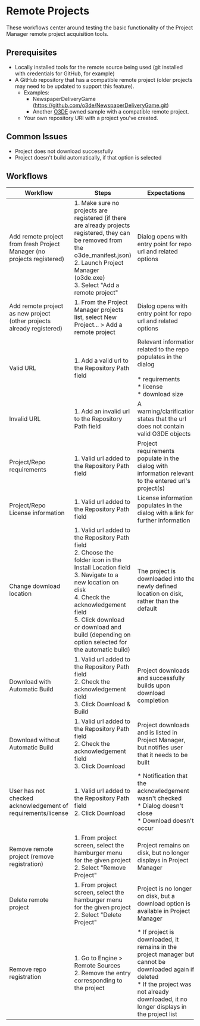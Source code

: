 # Remote Projects

These workflows center around testing the basic functionality of the Project Manager remote project acquisition tools.

## Prerequisites

* Locally installed tools for the remote source being used (git installed with credentials for GitHub, for example)
* A GitHub repository that has a compatible remote project (older projects may need to be updated to support this feature).
   * Examples:
     * NewspaperDeliveryGame (https://github.com/o3de/NewspaperDeliveryGame.git)
     * Another [O3DE](https://github.com/o3de) owned sample with a compatible remote project.
   * Your own repository URI with a project you've created.

## Common Issues

*   Project does not download successfully
*   Project doesn't build automatically, if that option is selected

## Workflows

| Workflow                                                               | Steps                                                                                                                                                                                                                                                                                            | Expectations                                                                                                                                                                                          |
|------------------------------------------------------------------------|--------------------------------------------------------------------------------------------------------------------------------------------------------------------------------------------------------------------------------------------------------------------------------------------------|-------------------------------------------------------------------------------------------------------------------------------------------------------------------------------------------------------|
| Add remote project from fresh Project Manager (no projects registered) | 1.  Make sure no projects are registered (if there are already projects registered, they can be removed from the o3de\_manifest.json)<br>2.  Launch Project Manager (o3de.exe)<br>3.  Select "Add a remote project"                                                                              | Dialog opens with entry point for repo url and related options                                                                                                                                        |
| Add remote project as new project (other projects already registered)  | 1.  From the Project Manager projects list, select New Project... > Add a remote project                                                                                                                                                                                                         | Dialog opens with entry point for repo url and related options                                                                                                                                        |
| Valid URL                                                              | 1.  Add a valid url to the Repository Path field                                                                                                                                                                                                                                                 | Relevant information related to the repo populates in the dialog<br><br>*   requirements<br>*   license<br>*   download size                                                                          |
| Invalid URL                                                            | 1.  Add an invalid url to the Repository Path field                                                                                                                                                                                                                                              | A warning/clarification states that the url does not contain valid O3DE objects                                                                                                                       |
| Project/Repo requirements                                              | 1.  Valid url added to the Repository Path field                                                                                                                                                                                                                                                 | Project requirements populate in the dialog with information relevant to the entered url's project(s)                                                                                                 |
| Project/Repo License information                                       | 1.  Valid url added to the Repository Path field                                                                                                                                                                                                                                                 | License information populates in the dialog with a link for further information                                                                                                                       |
| Change download location                                               | 1.  Valid url added to the Repository Path field<br>2.  Choose the folder icon in the Install Location field<br>3.  Navigate to a new location on disk<br>4.  Check the acknowledgement field<br>5.  Click download or download and build (depending on option selected for the automatic build) | The project is downloaded into the newly defined location on disk, rather than the default                                                                                                            |
| Download with Automatic Build                                          | 1.  Valid url added to the Repository Path field<br>2.  Check the acknowledgement field<br>3.  Click Download & Build                                                                                                                                                                            | Project downloads and successfully builds upon download completion                                                                                                                                    |
| Download without Automatic Build                                       | 1.  Valid url added to the Repository Path field<br>2.  Check the acknowledgement field<br>3.  Click Download                                                                                                                                                                                    | Project downloads and is listed in Project Manager, but notifies user that it needs to be built                                                                                                       |
| User has not checked acknowledgement of requirements/license           | 1.  Valid url added to the Repository Path field<br>2.  Click Download                                                                                                                                                                                                                           | *   Notification that the acknowledgement wasn't checked<br>*   Dialog doesn't close<br>*   Download doesn't occur                                                                                    |
| Remove remote project (remove registration)                            | 1.  From project screen, select the hamburger menu for the given project<br>2.  Select "Remove Project"                                                                                                                                                                                          | Project remains on disk, but no longer displays in Project Manager                                                                                                                                    |
| Delete remote project                                                  | 1.  From project screen, select the hamburger menu for the given project<br>2.  Select "Delete Project"                                                                                                                                                                                          | Project is no longer on disk, but a download option is available in Project Manager                                                                                                                   |
| Remove repo registration                                               | 1.  Go to Engine > Remote Sources<br>2.  Remove the entry corresponding to the project                                                                                                                                                                                                           | *   If project is downloaded, it remains in the project manager but cannot be downloaded again if deleted<br>*   If the project was not already downloaded, it no longer displays in the project list |
